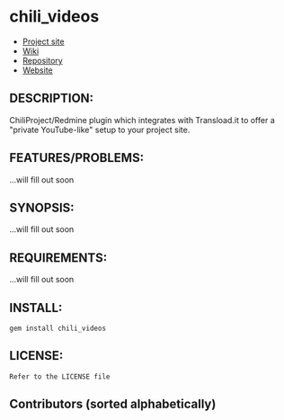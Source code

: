 # chili_videos

* [Project site]()
* [Wiki]()
* [Repository]()
* [Website]()


## DESCRIPTION:

ChiliProject/Redmine plugin which integrates with Transload.it to offer a "private YouTube-like" setup
to your project site.

## FEATURES/PROBLEMS:

...will fill out soon

## SYNOPSIS:

...will fill out soon

## REQUIREMENTS:

...will fill out soon

## INSTALL:

    gem install chili_videos

## LICENSE:

    Refer to the LICENSE file

## Contributors (sorted alphabetically)

